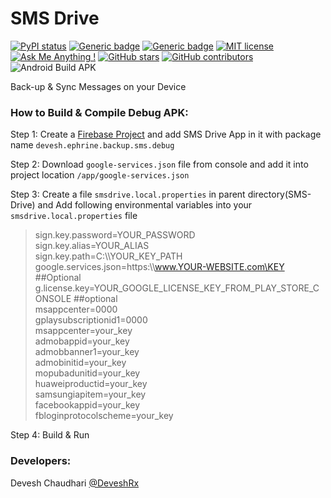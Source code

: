 # SMS Drive

[![PyPI status](https://img.shields.io/pypi/status/ansicolortags.svg)](https://play.google.com/store/apps/details?id=devesh.ephrine.backup.sms)
[![Generic badge](https://img.shields.io/badge/Beta_Version-0.0.1-yellow.svg)](https://play.google.com/store/apps/details?id=devesh.ephrine.backup.sms) [![Generic badge](https://img.shields.io/badge/Download-APK-green.svg)](https://github.com/ephrine/SMS-Drive/raw/master/APK/release/app-release.apk)  [![MIT license](https://img.shields.io/badge/License-MIT-blue.svg)](https://github.com/ephrine/SMS-Drive/blob/master/LICENSE) [![Ask Me Anything !](https://img.shields.io/badge/Ask%20me-anything-1abc9c.svg)](https://GitHub.com/deveshrx) [![GitHub stars](https://img.shields.io/github/stars/Naereen/StrapDown.js.svg?style=social&label=Star&maxAge=2592000)](https://github.com/ephrine/SMS-Drive/stargazers/) [![GitHub contributors](https://img.shields.io/github/contributors/Naereen/StrapDown.js.svg)](https://github.com/ephrine/SMS-Drive/graphs/contributors/)
![Android Build APK](https://github.com/ephrine/SMS-Drive/workflows/Android%20Build%20APK/badge.svg)

Back-up &amp; Sync Messages on your Device

### How to Build & Compile Debug APK:
Step 1: Create a [Firebase Project](https://console.firebase.google.com/) and add SMS Drive App in it with package name <code>devesh.ephrine.backup.sms.debug</code>

Step 2: Download <code>google-services.json</code> file from console and add it into project location <code>/app/google-services.json</code>

Step 3: Create a file  <code>smsdrive.local.properties</code> in parent directory(SMS-Drive) and Add following environmental variables into your <code>smsdrive.local.properties</code> file 


>sign.key.password=YOUR_PASSWORD <br>
>sign.key.alias=YOUR_ALIAS <br>
>sign.key.path=C:\\\YOUR_KEY_PATH <br>
>google.services.json=https:\\\www.YOUR-WEBSITE.com\KEY ##Optional <br>
>g.license.key=YOUR_GOOGLE_LICENSE_KEY_FROM_PLAY_STORE_CONSOLE ##optional<br>
>msappcenter=0000<br>
>gplaysubscriptionid1=0000<br>
>msappcenter=your_key <br>
>admobappid=your_key <br>
>admobbanner1=your_key <br>
>admobinitid=your_key <br>
>mopubadunitid=your_key <br>
>huaweiproductid=your_key <br>
>samsungiapitem=your_key <br>
>facebookappid=your_key <br>
>fbloginprotocolscheme=your_key <br>


Step 4: Build & Run


### Developers:
Devesh Chaudhari [@DeveshRx](https://GitHub.com/deveshrx)
